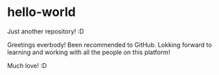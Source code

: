 # hello-world
Just another repository! :D

Greetings everbody! Been recommended to GitHub. Lokking forward to learning and working with all the people on this platform!

Much love! :D
